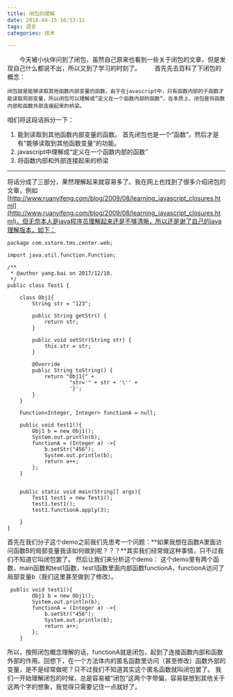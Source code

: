 ```yaml
---
title: 闭包的理解
date: 2018-04-15 16:53:11
tags: 语言
categories: 技术

---
```

&emsp;&emsp;今天被小伙伴问到了闭包，虽然自己原来也看到一些关于闭包的文章，但是发现自己什么都说不出，所以又到了学习的时刻了。
&emsp;&emsp;首先先去百科了下闭包的概念：
```
闭包就是能够读取其他函数内部变量的函数。由于在javascript中，只有函数内部的子函数才能读取局部变量，所以闭包可以理解成“定义在一个函数内部的函数“。在本质上，闭包是将函数内部和函数外部连接起来的桥梁。
```
咱们将这段话拆分一下：
1. 能到读取到其他函数内部变量的函数。 
首先闭包也是一个“函数”，然后才是有“能够读取到其他函数变量”的功能。
2. javascript中理解成“定义在一个函数内部的函数”
3. 将函数内部和外部连接起来的桥梁

----------

将话分成了三部分，果然理解起来就容易多了。我在网上也找到了很多介绍闭包的文章，例如[http://www.ruanyifeng.com/blog/2009/08/learning_javascript_closures.html](http://www.ruanyifeng.com/blog/2009/08/learning_javascript_closures.html)，但无奈本人是java程序员理解起来还是不够清晰，所以还是谢了自己的java理解版本，如下：
<!-- more -->
```
package com.xstore.tms.center.web;

import java.util.function.Function;

/**
 * @author yang.bai on 2017/12/10.
 */
public class Test1 {

    class Obj1{
        String str = "123";

        public String getStr() {
            return str;
        }

        public void setStr(String str) {
            this.str = str;
        }

        @Override
        public String toString() {
            return "Obj1{" +
                    "str='" + str + '\'' +
                    '}';
        }
    }

    Function<Integer, Integer> functionA = null;

    public void test1(){
        Obj1 b = new Obj1();
        System.out.println(b);
        functionA = (Integer a) ->{
            b.setStr("456");
            System.out.println(b);
            return a++;
        };
    }


    public static void main(String[] args){
        Test1 test1 = new Test1();
        test1.test1();
        test1.functionA.apply(3);

    }
}
```
首先在我们分子这个demo之前我们先思考一个问题：**如果我想在函数A里面访问函数B的局部变量我该如何做到呢？？？**其实我们经常做这种事情，只不过我们不知道它叫闭包罢了。
然后让我们来分析这个demo： 
这个demo里有两个函数，main函数和test1函数，test1函数里面内部函数functionA，functionA访问了局部变量b（我们这里甚至做到了修改）。
```
 public void test1(){
        Obj1 b = new Obj1();
        System.out.println(b);
        functionA = (Integer a) ->{
            b.setStr("456");
            System.out.println(b);
            return a++;
        };
    }
```
所以，按照闭包概念理解的话，functionA就是闭包，起到了连接函数内部和函数外部的作用。回想下，在一个方法体内的匿名函数里访问（甚至修改）函数外部的变量，是不是经常做呢？只不过我们不知道其实这个匿名函数就叫闭包罢了。
我们一开始理解闭包的时候，总是容易被“闭包”这两个字带偏，容易联想到其他关于这两个字的想象，我觉得只需要记住一点就好了。